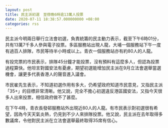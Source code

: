 ```yaml
---
layout: post
title: 民主派初選　至傍晚6時逾13萬人投票　
date: 2020-07-11 18:38:57.000000000 +08:00
categories: rss
---
```


民主派今明兩日舉行立法會初選，負責統籌的民主動力表示，截至下午6時01分，共有13萬7千多人參與電子投票。多區服務站出現人龍，大埔一個服務站下午一度有過百人排隊，市民等待半小時或以上。青衣一個服務站亦有約80人的人龍。

有投完票的市民表示，排隊45分鐘才能投票，沒有預料有這麼多人，但認為投票過程算快。他坦言對國安法有憂慮，期望初選能增加民主派在9月立法會選舉當選機會，讓更多代表香港人的聲音進入議會。

市民崔先生表示，不知道初選作用有多大，仍希望政府知道市民意見，又指民主派「35+」的目標非常清晰。他又說，完全不擔心初選違反港區國安法，又指今天很多人出來投票，相信政府做不了甚麼。

在下午4時，青衣長發邨服務站外出現近80人的人龍。有市民表示對初選很有希望，因為今天天氣炎熱，仍見到不少人來排隊投票。他又說，民主派在去年取得多數議席，令他對民主派在立法會選舉最終取得35席有信心。
